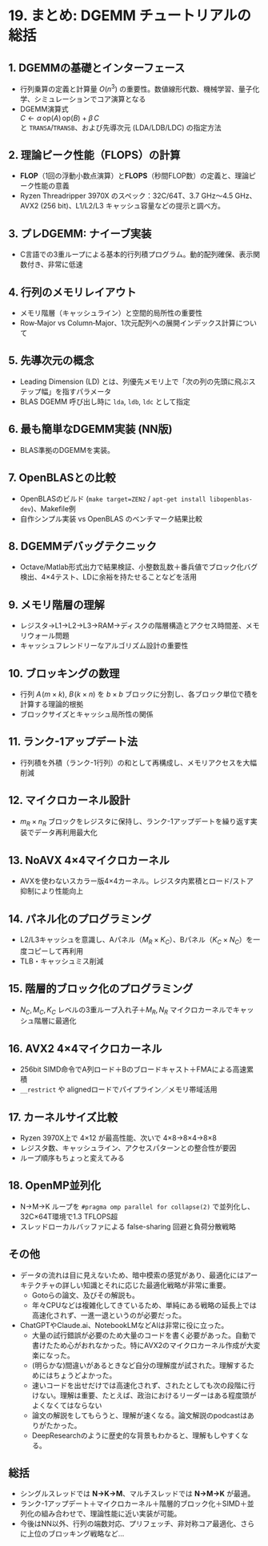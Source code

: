 # 19. まとめ: DGEMM チュートリアルの総括

## 1. DGEMMの基礎とインターフェース  
- 行列乗算の定義と計算量 $`O(n^3)`$ の重要性。数値線形代数、機械学習、量子化学、シミュレーションでコア演算となる 
- DGEMM演算式  
  $`C \gets \alpha\,\mathrm{op}(A)\,\mathrm{op}(B) + \beta\,C`$  
  と `TRANSA`/`TRANSB`、および先導次元 (LDA/LDB/LDC) の指定方法 

## 2. 理論ピーク性能（FLOPS）の計算  
- **FLOP**（1回の浮動小数点演算）と**FLOPS**（秒間FLOP数）の定義と、理論ピーク性能の意義 
- Ryzen Threadripper 3970X のスペック：32C/64T、3.7 GHz～4.5 GHz、AVX2 (256 bit)、L1/L2/L3 キャッシュ容量などの提示と調べ方。

## 3. プレDGEMM: ナイーブ実装  
- C言語での3重ループによる基本的行列積プログラム。動的配列確保、表示関数付き、非常に低速

## 4. 行列のメモリレイアウト  
- メモリ階層（キャッシュライン）と空間的局所性の重要性  
- Row‐Major vs Column‐Major、1次元配列への展開インデックス計算について

## 5. 先導次元の概念  
- Leading Dimension (LD) とは、列優先メモリ上で「次の列の先頭に飛ぶステップ幅」を指すパラメータ 
- BLAS DGEMM 呼び出し時に `lda`, `ldb`, `ldc` として指定  

## 6. 最も簡単なDGEMM実装 (NN版)  
- BLAS準拠のDGEMMを実装。

## 7. OpenBLASとの比較  
- OpenBLASのビルド (`make target=ZEN2` / `apt-get install libopenblas-dev`)、Makefile例  
- 自作シンプル実装 vs OpenBLAS のベンチマーク結果比較 

## 8. DGEMMデバッグテクニック  
- Octave/Matlab形式出力で結果検証、小整数乱数＋番兵値でブロック化バグ検出、4×4テスト、LDに余裕を持たせることなどを活用 

## 9. メモリ階層の理解  
- レジスタ→L1→L2→L3→RAM→ディスクの階層構造とアクセス時間差、メモリウォール問題  
- キャッシュフレンドリーなアルゴリズム設計の重要性 

## 10. ブロッキングの数理  
- 行列 $`A\!(m{\times}k)`$, $`B\!(k{\times}n)`$ を $`b{\times}b`$ ブロックに分割し、各ブロック単位で積を計算する理論的根拠  
- ブロックサイズとキャッシュ局所性の関係

## 11. ランク-1アップデート法  
- 行列積を外積（ランク-1行列）の和として再構成し、メモリアクセスを大幅削減

## 12. マイクロカーネル設計  
- $`m_R{\times}n_R`$ ブロックをレジスタに保持し、ランク-1アップデートを繰り返す実装でデータ再利用最大化 

## 13. NoAVX 4×4マイクロカーネル  
- AVXを使わないスカラー版4×4カーネル。レジスタ内累積とロード/ストア抑制により性能向上
  
## 14. パネル化のプログラミング
- L2/L3キャッシュを意識し、Aパネル（$`M_R{\times}K_C`$）、Bパネル（$`K_C{\times}N_C`$）を一度コピーして再利用  
- TLB・キャッシュミス削減
  
## 15. 階層的ブロック化のプログラミング  
- $`N_C, M_C, K_C`$ レベルの3重ループ入れ子＋$`M_R, N_R`$ マイクロカーネルでキャッシュ階層に最適化 

## 16. AVX2 4×4マイクロカーネル  
- 256bit SIMD命令でA列ロード＋Bのブロードキャスト＋FMAによる高速累積  
- `__restrict` や alignedロードでパイプライン／メモリ帯域活用

## 17. カーネルサイズ比較  
- Ryzen 3970X上で 4×12 が最高性能、次いで 4×8→8×4→8×8
- レジスタ数、キャッシュライン、アクセスパターンとの整合性が要因
- ループ順序もちょっと変えてみる
  
## 18. OpenMP並列化  
- N→M→K ループを `#pragma omp parallel for collapse(2)` で並列化し、32C×64T環境で1.3 TFLOPS超  
- スレッドローカルバッファによる false-sharing 回避と負荷分散戦略

## その他
 * データの流れは目に見えないため、暗中模索の感覚があり、最適化にはアーキテクチャの詳しい知識とそれに応じた最適化戦略が非常に重要。
   - Gotoらの論文、及びその解説も。
   - 年々CPUなどは複雑化してきているため、単純にある戦略の延長上では高速化されず、一進一退というのが必要だった。
 * ChatGPTやClaude.ai、NotebookLMなどAIは非常に役に立った。
   - 大量の試行錯誤が必要のため大量のコードを書く必要があった。自動で書けたため心がおれなかった。特にAVX2のマイクロカーネル作成が大変楽になった。
   - (明らかな)間違いがあるときなど自分の理解度が試された。理解するためにはちょうどよかった。
   - 速いコードを出せだけでは高速化されず、されたとしても次の段階に行けない。理解は重要、たとえば、政治におけるリーダーはある程度頭がよくなくてはならない
   - 論文の解説をしてもらうと、理解が速くなる。論文解説のpodcastはありがたかった。
   - DeepResearchのように歴史的な背景もわかると、理解もしやすくなる。

## 総括
- シングルスレッドでは **N→K→M**、マルチスレッドでは **N→M→K** が最適。  
- ランク-1アップデート＋マイクロカーネル＋階層的ブロック化＋SIMD＋並列化の組み合わせで、理論性能に近い実装が可能。  
- 今後はNN以外、行列の端数対応、プリフェッチ、非対称コア最適化、さらに上位のブロッキング戦略など...
